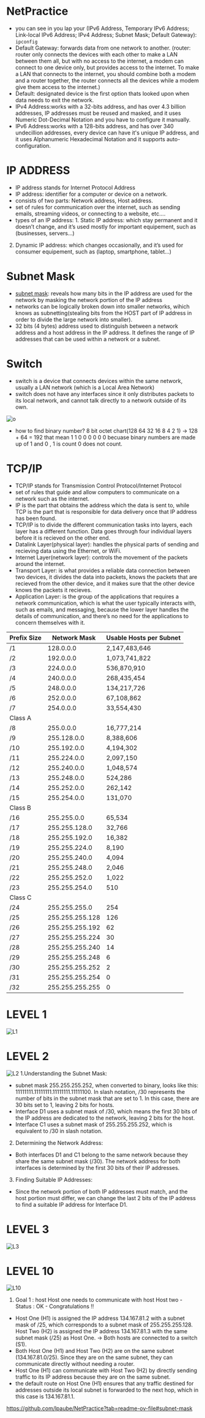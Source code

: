 # NetPractice

- you can see in you lap your (IPv6 Address, Temporary IPv6 Address; Link-local IPv6 Address; IPv4 Address; Subnet Mask; Default Gateway): ``` ipconfig ```
- Default Gateway: forwards data from one network to another. (router: router only connects the devices with each other to make a LAN between them all, but with no access to the internet, a modem can connect to one device only, but provides access to the internet. To make a LAN that connects to the internet, you should combine both a modem and a router together, the router connects all the devices while a modem give them access to the internet.)
- Default: designated device is the first option thats looked upon when data needs to exit the network.
- IPv4 Address:works with a 32-bits address, and has over 4.3 billion addresses, IP addresses must be reused and masked, and it uses Numeric Dot-Decimal Notation and you have to configure it manually.
- IPv6 Address:works with a 128-bits address, and has over 340 undecillion addresses, every device can have it's unique IP address, and it uses Alphanumeric Hexadecimal Notation and it supports auto-configuration.

# IP ADDRESS
- IP address stands for Internet Protocol Address
- IP address: identifier for a computer or device on a network.
- consists of two parts: Network address, Host address.
-  set of rules for communication over the internet, such as sending emails, streaming videos, or connecting to a website, etc….
-  types of an IP address: 1. Static IP address: which stay permanent and it doesn’t change, and it’s used mostly for important equipement, such as (businesses, servers…)
2. Dynamic IP address: which changes occasionally, and it’s used for consumer equipement, such as (laptop, smartphone, tablet…)

# Subnet Mask
- [subnet mask](https://www.youtube.com/watch?v=s_Ntt6eTn94): reveals how many bits in the IP address are used for the network by masking the network portion of the IP address
- networks can be logically broken down into smaller networks, wihich knows as subnetting(stealing bits from the HOST part of IP address in order to divide the large network into smaller).
- 32 bits (4 bytes) address used to distinguish between a network address and a host address in the IP address. It defines the range of IP addresses that can be used within a network or a subnet.

# Switch
- switch is a device that connects devices within the same network, usually a LAN network (which is a Local Area Network)
- switch does not have any interfaces since it only distributes packets to its local network, and cannot talk directly to a network outside of its own.
  
![o](https://github.com/fasl8/NetPractice/blob/main/IP%20address.png)
- how to find binary number?
  8 bit octet chart(128 64 32 16 8 4 2 1) -> 128 + 64 = 192 that mean 1 1 0 0 0 0 0 0 becuase binary numbers are made up of 1 and 0 , 1 is count 0 does not count.

# TCP/IP
- TCP/IP stands for Transmission Control Protocol/Internet Protocol
- set of rules that guide and allow computers to communicate on a network such as the internet.
- IP is the part that obtains the address which the data is sent to, while TCP is the part that is responsible for data delivery once that IP address has been found.
- TCP/IP is to divide the different communication tasks into layers, each layer has a different function. Data goes through four individual layers before it is recieved on the other end.
- Datalink Layer(physical layer): handles the physical parts of sending and recieving data using the Ethernet, or WiFi.
- Internet Layer(network layer): controls the movement of the packets around the internet.
- Transport Layer: is what provides a reliable data connection between two devices, it divides the data into packets, knows the packets that are recieved from the other device, and it makes sure that the other device knows the packets it recieves.
- Application Layer: is the group of the applications that requires a network communication, which is what the user typically interacts with, such as emails, and messaging, because the lower layer handles the details of communication, and there’s no need for the applications to concern themselves with it.


| Prefix Size  |  Network Mask     | Usable Hosts per Subnet |
| ------------ | ----------------  | ----------------------- |
| /1           | 128.0.0.0         | 2,147,483,646           |
| /2           | 192.0.0.0         | 1,073,741,822           |
| /3           | 224.0.0.0         | 536,870,910             |
| /4           | 240.0.0.0         | 268,435,454             |
| /5           | 248.0.0.0         | 134,217,726             |
| /6           | 252.0.0.0         | 67,108,862              |
| /7           | 254.0.0.0         | 33,554,430              |
| Class A                                                    |
| /8           | 255.0.0.0         | 16,777,214              |
| /9           | 255.128.0.0       | 8,388,606               |
| /10          | 255.192.0.0       | 4,194,302               |
| /11          | 255.224.0.0       | 2,097,150               |
| /12          | 255.240.0.0       | 1,048,574               |
| /13          | 255.248.0.0       | 524,286                 |
| /14          | 255.252.0.0       | 262,142                 |
| /15          | 255.254.0.0       | 131,070                 |
| Class B                                                    |
| /16          | 255.255.0.0       | 65,534                  |
| /17          | 255.255.128.0     | 32,766                  |
| /18          | 255.255.192.0     | 16,382                  |
| /19          | 255.255.224.0     | 8,190                   |
| /20          | 255.255.240.0     | 4,094                   |
| /21          | 255.255.248.0     | 2,046                   |
| /22          | 255.255.252.0     | 1,022                   |
| /23          | 255.255.254.0     | 510                     |
| Class C                                                    |
| /24          | 255.255.255.0     | 254                     |
| /25          | 255.255.255.128   | 126                     |
| /26          | 255.255.255.192   | 62                      |
| /27          | 255.255.255.224   | 30                      |
| /28          | 255.255.255.240   | 14                      |
| /29          | 255.255.255.248   | 6                       |
| /30          | 255.255.255.252   | 2                       |
| /31          | 255.255.255.254   | 0                       |
| /32          | 255.255.255.255   | 0                       |


# LEVEL 1
![L1](https://github.com/fasl8/NetPractice/blob/main/png%20ANS/level1.png)

# LEVEL 2
![L2](https://github.com/fasl8/NetPractice/blob/main/png%20ANS/level2.png)
1.Understanding the Subnet Mask:
  - subnet mask 255.255.255.252, when converted to binary, looks like this: 11111111.11111111.11111111.11111100.
  In slash notation, /30 represents the number of bits in the subnet mask that are set to 1. In this case, there are 30 bits set to 1, leaving 2 bits for hosts.
  - Interface D1 uses a subnet mask of /30, which means the first 30 bits of the IP address are dedicated to the network, leaving 2 bits for the host.
  - Interface C1 uses a subnet mask of 255.255.255.252, which is equivalent to /30 in slash notation.
2. Determining the Network Address:
  - Both interfaces D1 and C1 belong to the same network because they share the same subnet mask (/30).
The network address for both interfaces is determined by the first 30 bits of their IP addresses.
3. Finding Suitable IP Addresses:
  - Since the network portion of both IP addresses must match, and the host portion must differ, we can change the last 2 bits of the IP address to find a suitable IP address for Interface D1.

# LEVEL 3
![L3](https://github.com/fasl8/NetPractice/blob/main/png%20ANS/level3.png)

# LEVEL 10
![L10](https://github.com/fasl8/NetPractice/blob/main/png%20ANS/level10.png)
1. Goal 1 : host Host one needs to communicate with host Host two - Status : OK - Congratulations !!
  - Host One (H1) is assigned the IP address 134.167.81.2 with a subnet mask of /25, which corresponds to a subnet mask of 255.255.255.128. Host Two (H2) is assigned the IP address 134.167.81.3 with the same subnet mask (/25) as Host One. -> Both hosts are connected to a switch (S1).
  - Both Host One (H1) and Host Two (H2) are on the same subnet (134.167.81.0/25). Since they are on the same subnet, they can communicate directly without needing a router.
  - Host One (H1) can communicate with Host Two (H2) by directly sending traffic to its IP address because they are on the same subnet.
  - the default route on Host One (H1) ensures that any traffic destined for addresses outside its local subnet is forwarded to the next hop, which in this case is 134.167.81.1.

https://github.com/lpaube/NetPractice?tab=readme-ov-file#subnet-mask
